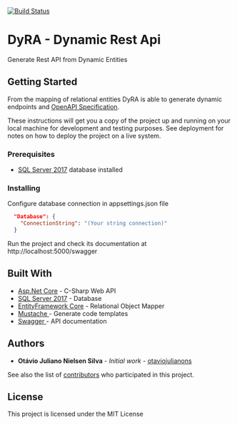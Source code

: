 [![Build Status](https://travis-ci.com/otaviojulianons/DynamicRestApi.svg?branch=master)](https://travis-ci.com/otaviojulianons/DynamicRestApi)

# DyRA - Dynamic Rest Api
Generate Rest API from Dynamic Entities

## Getting Started

From the mapping of relational entities DyRA is able to generate dynamic endpoints and [OpenAPI Specification](https://www.openapis.org).

These instructions will get you a copy of the project up and running on your local machine for development and testing purposes. See deployment for notes on how to deploy the project on a live system.

### Prerequisites
- [SQL Server 2017](https://www.microsoft.com/en-us/sql-server/sql-server-2017) database installed


### Installing

Configure database connection in appsettings.json file

```json
  "Database": {
    "ConnectionString": "(Your string connection)"
  }
```

Run the project and check its documentation at http://localhost:5000/swagger


## Built With

* [Asp.Net Core](https://docs.microsoft.com/pt-br/aspnet/core/?view=aspnetcore-2.0) - C-Sharp Web API 
* [SQL Server 2017](https://www.microsoft.com/en-us/sql-server/sql-server-2017) - Database
* [EntityFramework Core](https://docs.microsoft.com/pt-br/ef/core/) - Relational Object Mapper 
* [Mustache ](http://mustache.github.io/) - Generate code templates
* [Swagger ](https://swagger.io/) - API documentation

## Authors

* **Otávio Juliano Nielsen Silva** - *Initial work* - [otaviojulianons](https://github.com/otaviojulianons)

See also the list of [contributors](https://github.com/your/project/contributors) who participated in this project.

## License

This project is licensed under the MIT License
